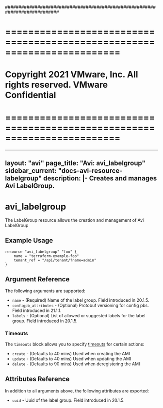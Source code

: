 ############################################################################
# ========================================================================
# Copyright 2021 VMware, Inc.  All rights reserved. VMware Confidential
# ========================================================================
###

<!--
    Copyright 2021 VMware, Inc.
    SPDX-License-Identifier: Mozilla Public License 2.0
-->
---
layout: "avi"
page_title: "Avi: avi_labelgroup"
sidebar_current: "docs-avi-resource-labelgroup"
description: |-
  Creates and manages Avi LabelGroup.
---

# avi_labelgroup

The LabelGroup resource allows the creation and management of Avi LabelGroup

## Example Usage

```hcl
resource "avi_labelgroup" "foo" {
    name = "terraform-example-foo"
    tenant_ref = "/api/tenant/?name=admin"
}
```

## Argument Reference

The following arguments are supported:

* `name` - (Required) Name of the label group. Field introduced in 20.1.5.
* `configpb_attributes` - (Optional) Protobuf versioning for config pbs. Field introduced in 21.1.1.
* `labels` - (Optional) List of allowed or suggested labels for the label group. Field introduced in 20.1.5.


### Timeouts

The `timeouts` block allows you to specify [timeouts](https://www.terraform.io/docs/configuration/resources.html#timeouts) for certain actions:

* `create` - (Defaults to 40 mins) Used when creating the AMI
* `update` - (Defaults to 40 mins) Used when updating the AMI
* `delete` - (Defaults to 90 mins) Used when deregistering the AMI

## Attributes Reference

In addition to all arguments above, the following attributes are exported:

* `uuid` -  Uuid of the label group. Field introduced in 20.1.5.

